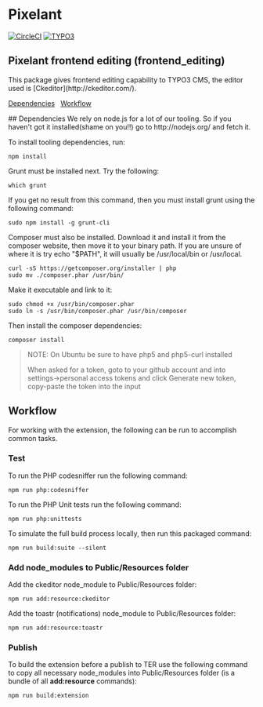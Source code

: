 <h1>Pixelant</h1>

[![CircleCI](https://circleci.com/gh/pixelant/frontend_editing.svg?style=svg)](https://circleci.com/gh/pixelant/frontend_editing) [![TYPO3](https://img.shields.io/badge/TYPO3-7.6.0-orange.svg?style=flat-square)](https://typo3.org/)

<h2>Pixelant frontend editing (frontend_editing)</h2>
This package gives frontend editing capability to TYPO3 CMS, the editor used is [Ckeditor](http://ckeditor.com/).

[Dependencies](#dependencies) &nbsp; [Workflow](#workflow)&nbsp;

<a name="dependencies"/>
## Dependencies
We rely on node.js for a lot of our tooling. So if you haven't got it installed(shame on you!!) go to http://nodejs.org/ and fetch it.

To install tooling dependencies, run:

    npm install

Grunt must be installed next. Try the following:

    which grunt

If you get no result from this command, then you must install grunt using the following command:

    sudo npm install -g grunt-cli

Composer must also be installed. Download it and install it from the composer website, then move it to your binary path.
If you are unsure of where it is try echo "$PATH", it will usually be /usr/local/bin or /usr/local.

    curl -sS https://getcomposer.org/installer | php
    sudo mv ./composer.phar /usr/bin/

Make it executable and link to it:

    sudo chmod +x /usr/bin/composer.phar
    sudo ln -s /usr/bin/composer.phar /usr/bin/composer

Then install the composer dependencies:

    composer install
    
> NOTE: On Ubuntu be sure to have php5 and php5-curl installed
>
> When asked for a token, goto to your github account and into settings->personal access tokens and click Generate new token, copy-paste the token into the input
    
## Workflow
For working with the extension, the following can be run to accomplish common tasks.

### Test

To run the PHP codesniffer run the following command:

    npm run php:codesniffer

To run the PHP Unit tests run the following command:

    npm run php:unittests

To simulate the full build process locally, then run this packaged command:

    npm run build:suite --silent

### Add node_modules to Public/Resources folder

Add the ckeditor node_module to Public/Resources folder:

    npm run add:resource:ckeditor

Add the toastr (notifications) node_module to Public/Resources folder:

    npm run add:resource:toastr

### Publish

To build the extension before a publish to TER use the following command to copy all necessary
node_modules into Public/Resources folder (is a bundle of all **add:resource** commands):

    npm run build:extension